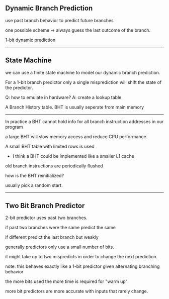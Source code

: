 ## Dynamic Branch Prediction

use past branch behavior to predict
future branches


one possible scheme -> always guess the last
outcome of the branch.

1-bit dynamic prediction

<hr>

## State Machine

we can use a finite state machine to model
our dynamic branch prediction.

For a 1-bit branch predictor only a single
misprediction will shift the state of the
predictor.

Q: how to emulate in hardware?
A: create a lookup table

A Branch History table.
BHT is usually seperate from main memory

<hr>

In practice a BHT cannot hold info for all
branch instruction addresses in our program

a large BHT will slow memory access and reduce
CPU performance.

A small BHT table with limited rows is used
- I think a BHT could be implemented like a
smaller L1 cache

old branch instructions are periodically
flushed

how is the BHT reinitialized?

usually pick a random start.

<hr>

## Two Bit Branch Predictor

2-bit predictor uses past two branches.

if past two branches were the same predict
the same

if different predict the last branch but
weakly

generally predictors only use a small number
of bits.

it might take up to two mispredicts in order to
change the next prediction.

note: this behaves exactly like a 1-bit
predictor given alternating branching
behavior

the more bits used the more time is
required for "warm up"

more bit predictors are more accurate with
inputs that rarely change.








